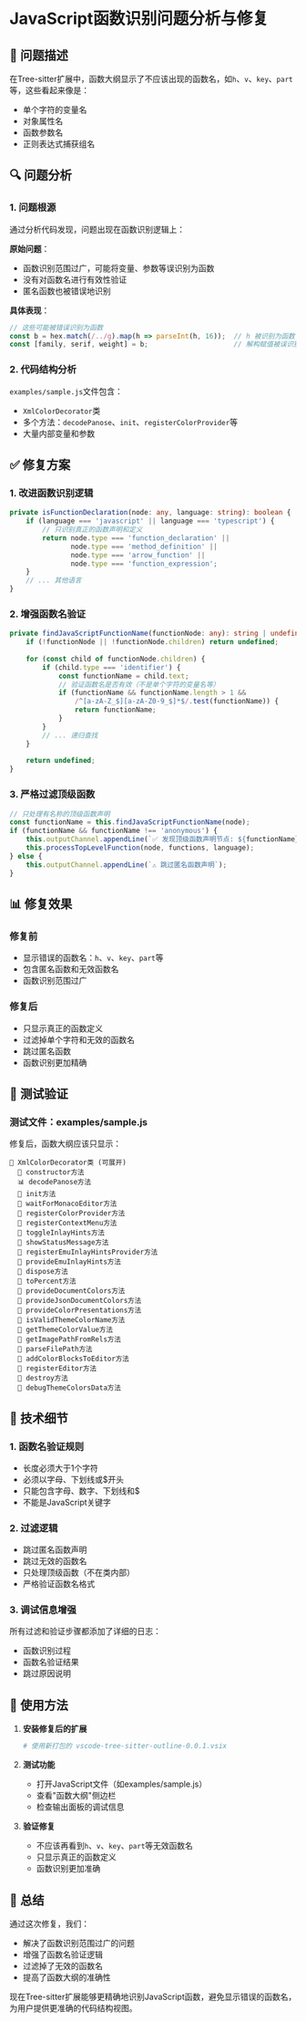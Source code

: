 # JavaScript函数识别问题分析与修复

## 🐛 问题描述

在Tree-sitter扩展中，函数大纲显示了不应该出现的函数名，如`h`、`v`、`key`、`part`等，这些看起来像是：
- 单个字符的变量名
- 对象属性名
- 函数参数名
- 正则表达式捕获组名

## 🔍 问题分析

### 1. 问题根源
通过分析代码发现，问题出现在函数识别逻辑上：

**原始问题**：
- 函数识别范围过广，可能将变量、参数等误识别为函数
- 没有对函数名进行有效性验证
- 匿名函数也被错误地识别

**具体表现**：
```javascript
// 这些可能被错误识别为函数
const b = hex.match(/../g).map(h => parseInt(h, 16));  // h 被识别为函数
const [family, serif, weight] = b;                     // 解构赋值被误识别
```

### 2. 代码结构分析
`examples/sample.js`文件包含：
- `XmlColorDecorator`类
- 多个方法：`decodePanose`、`init`、`registerColorProvider`等
- 大量内部变量和参数

## ✅ 修复方案

### 1. 改进函数识别逻辑
```typescript
private isFunctionDeclaration(node: any, language: string): boolean {
    if (language === 'javascript' || language === 'typescript') {
        // 只识别真正的函数声明和定义
        return node.type === 'function_declaration' || 
               node.type === 'method_definition' ||
               node.type === 'arrow_function' ||
               node.type === 'function_expression';
    }
    // ... 其他语言
}
```

### 2. 增强函数名验证
```typescript
private findJavaScriptFunctionName(functionNode: any): string | undefined {
    if (!functionNode || !functionNode.children) return undefined;
    
    for (const child of functionNode.children) {
        if (child.type === 'identifier') {
            const functionName = child.text;
            // 验证函数名是否有效（不是单个字符的变量名等）
            if (functionName && functionName.length > 1 && 
                /^[a-zA-Z_$][a-zA-Z0-9_$]*$/.test(functionName)) {
                return functionName;
            }
        }
        // ... 递归查找
    }
    
    return undefined;
}
```

### 3. 严格过滤顶级函数
```typescript
// 只处理有名称的顶级函数声明
const functionName = this.findJavaScriptFunctionName(node);
if (functionName && functionName !== 'anonymous') {
    this.outputChannel.appendLine(`✅ 发现顶级函数声明节点: ${functionName}`);
    this.processTopLevelFunction(node, functions, language);
} else {
    this.outputChannel.appendLine(`⚠️ 跳过匿名函数声明`);
}
```

## 📊 修复效果

### 修复前
- 显示错误的函数名：`h`、`v`、`key`、`part`等
- 包含匿名函数和无效函数名
- 函数识别范围过广

### 修复后
- 只显示真正的函数定义
- 过滤掉单个字符和无效的函数名
- 跳过匿名函数
- 函数识别更加精确

## 🧪 测试验证

### 测试文件：examples/sample.js
修复后，函数大纲应该只显示：
```
📁 XmlColorDecorator类 (可展开)
  🔧 constructor方法
  📊 decodePanose方法
  🚀 init方法
  🔧 waitForMonacoEditor方法
  🔧 registerColorProvider方法
  🔧 registerContextMenu方法
  🔧 toggleInlayHints方法
  🔧 showStatusMessage方法
  🔧 registerEmuInlayHintsProvider方法
  🔧 provideEmuInlayHints方法
  🔧 dispose方法
  🔧 toPercent方法
  🔧 provideDocumentColors方法
  🔧 provideJsonDocumentColors方法
  🔧 provideColorPresentations方法
  🔧 isValidThemeColorName方法
  🔧 getThemeColorValue方法
  🔧 getImagePathFromRels方法
  🔧 parseFilePath方法
  🔧 addColorBlocksToEditor方法
  🔧 registerEditor方法
  🔧 destroy方法
  🔧 debugThemeColorsData方法
```

## 🔧 技术细节

### 1. 函数名验证规则
- 长度必须大于1个字符
- 必须以字母、下划线或$开头
- 只能包含字母、数字、下划线和$
- 不能是JavaScript关键字

### 2. 过滤逻辑
- 跳过匿名函数声明
- 跳过无效的函数名
- 只处理顶级函数（不在类内部）
- 严格验证函数名格式

### 3. 调试信息增强
所有过滤和验证步骤都添加了详细的日志：
- 函数识别过程
- 函数名验证结果
- 跳过原因说明

## 🚀 使用方法

1. **安装修复后的扩展**
   ```bash
   # 使用新打包的 vscode-tree-sitter-outline-0.0.1.vsix
   ```

2. **测试功能**
   - 打开JavaScript文件（如examples/sample.js）
   - 查看"函数大纲"侧边栏
   - 检查输出面板的调试信息

3. **验证修复**
   - 不应该再看到`h`、`v`、`key`、`part`等无效函数名
   - 只显示真正的函数定义
   - 函数识别更加准确

## 📝 总结

通过这次修复，我们：
- 解决了函数识别范围过广的问题
- 增强了函数名验证逻辑
- 过滤掉了无效的函数名
- 提高了函数大纲的准确性

现在Tree-sitter扩展能够更精确地识别JavaScript函数，避免显示错误的函数名，为用户提供更准确的代码结构视图。 